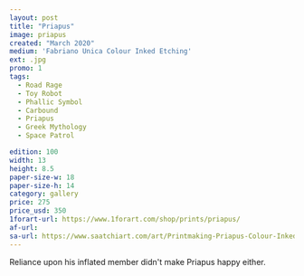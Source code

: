 ```yaml
---
layout: post
title: "Priapus"
image: priapus
created: "March 2020"
medium: 'Fabriano Unica Colour Inked Etching'
ext: .jpg
promo: 1
tags:
  - Road Rage
  - Toy Robot
  - Phallic Symbol
  - Carbound
  - Priapus
  - Greek Mythology
  - Space Patrol

edition: 100
width: 13
height: 8.5
paper-size-w: 18
paper-size-h: 14
category: gallery
price: 275
price_usd: 350
1forart-url: https://www.1forart.com/shop/prints/priapus/
af-url: 
sa-url: https://www.saatchiart.com/art/Printmaking-Priapus-Colour-Inked-Etching-Limited-Edition-of-100/19454/7880676/view
---
```


Reliance upon his inflated member didn't make Priapus happy either.
